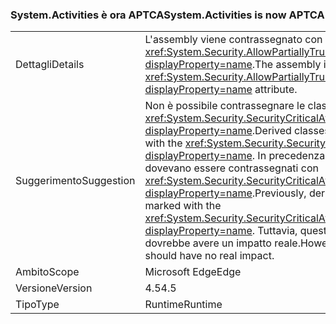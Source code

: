 ### <a name="systemactivities-is-now-aptca"></a><span data-ttu-id="ffaa2-101">System.Activities è ora APTCA</span><span class="sxs-lookup"><span data-stu-id="ffaa2-101">System.Activities is now APTCA</span></span>

|   |   |
|---|---|
|<span data-ttu-id="ffaa2-102">Dettagli</span><span class="sxs-lookup"><span data-stu-id="ffaa2-102">Details</span></span>|<span data-ttu-id="ffaa2-103">L'assembly viene contrassegnato con l'attributo <xref:System.Security.AllowPartiallyTrustedCallersAttribute?displayProperty=name>.</span><span class="sxs-lookup"><span data-stu-id="ffaa2-103">The assembly is marked with the <xref:System.Security.AllowPartiallyTrustedCallersAttribute?displayProperty=name> attribute.</span></span>|
|<span data-ttu-id="ffaa2-104">Suggerimento</span><span class="sxs-lookup"><span data-stu-id="ffaa2-104">Suggestion</span></span>|<span data-ttu-id="ffaa2-105">Non è possibile contrassegnare le classi derivate con <xref:System.Security.SecurityCriticalAttribute?displayProperty=name>.</span><span class="sxs-lookup"><span data-stu-id="ffaa2-105">Derived classes cannot be marked with the <xref:System.Security.SecurityCriticalAttribute?displayProperty=name>.</span></span> <span data-ttu-id="ffaa2-106">In precedenza, i tipi derivati dovevano essere contrassegnati con <xref:System.Security.SecurityCriticalAttribute?displayProperty=name>.</span><span class="sxs-lookup"><span data-stu-id="ffaa2-106">Previously, derived types had to be marked with the <xref:System.Security.SecurityCriticalAttribute?displayProperty=name>.</span></span> <span data-ttu-id="ffaa2-107">Tuttavia, questa modifica non dovrebbe avere un impatto reale.</span><span class="sxs-lookup"><span data-stu-id="ffaa2-107">However, this change should have no real impact.</span></span>|
|<span data-ttu-id="ffaa2-108">Ambito</span><span class="sxs-lookup"><span data-stu-id="ffaa2-108">Scope</span></span>|<span data-ttu-id="ffaa2-109">Microsoft Edge</span><span class="sxs-lookup"><span data-stu-id="ffaa2-109">Edge</span></span>|
|<span data-ttu-id="ffaa2-110">Versione</span><span class="sxs-lookup"><span data-stu-id="ffaa2-110">Version</span></span>|<span data-ttu-id="ffaa2-111">4.5</span><span class="sxs-lookup"><span data-stu-id="ffaa2-111">4.5</span></span>|
|<span data-ttu-id="ffaa2-112">Tipo</span><span class="sxs-lookup"><span data-stu-id="ffaa2-112">Type</span></span>|<span data-ttu-id="ffaa2-113">Runtime</span><span class="sxs-lookup"><span data-stu-id="ffaa2-113">Runtime</span></span>|

